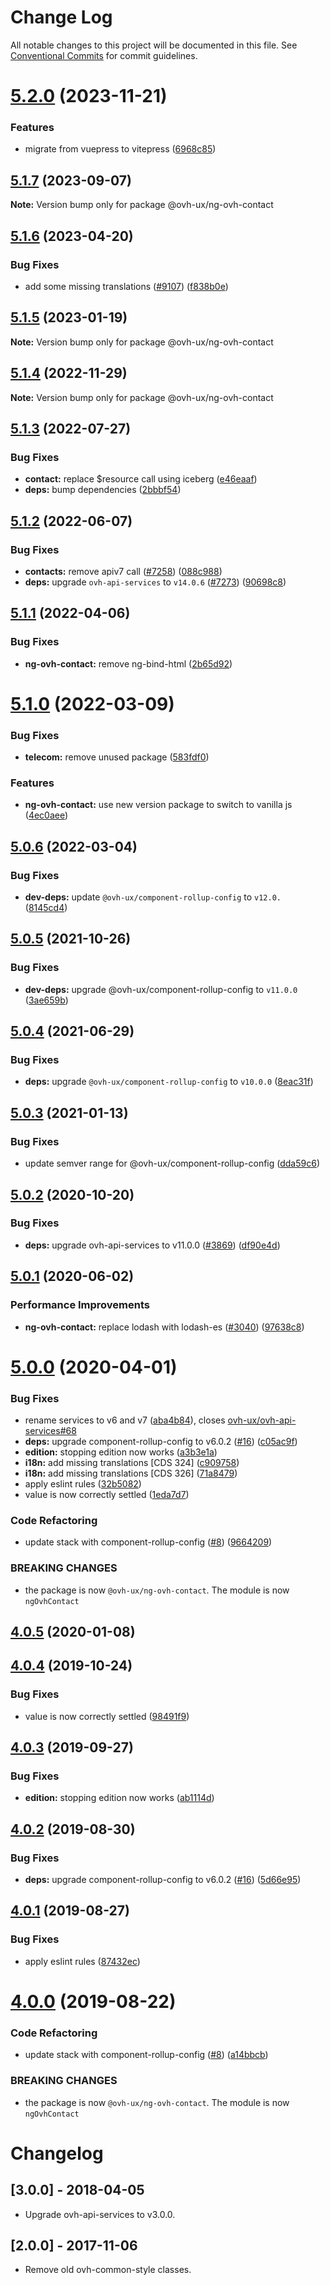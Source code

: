 # Change Log

All notable changes to this project will be documented in this file.
See [Conventional Commits](https://conventionalcommits.org) for commit guidelines.

# [5.2.0](https://github.com/ovh/manager/compare/@ovh-ux/ng-ovh-contact@5.1.7...@ovh-ux/ng-ovh-contact@5.2.0) (2023-11-21)


### Features

* migrate from vuepress to vitepress ([6968c85](https://github.com/ovh/manager/commit/6968c85f00e19c41bc240abb37a50e9dacf9c5e5))





## [5.1.7](https://github.com/ovh/manager/compare/@ovh-ux/ng-ovh-contact@5.1.6...@ovh-ux/ng-ovh-contact@5.1.7) (2023-09-07)

**Note:** Version bump only for package @ovh-ux/ng-ovh-contact





## [5.1.6](https://github.com/ovh/manager/compare/@ovh-ux/ng-ovh-contact@5.1.5...@ovh-ux/ng-ovh-contact@5.1.6) (2023-04-20)


### Bug Fixes

* add some missing translations ([#9107](https://github.com/ovh/manager/issues/9107)) ([f838b0e](https://github.com/ovh/manager/commit/f838b0e36562026970ed3db178c8f179edef7d51))





## [5.1.5](https://github.com/ovh/manager/compare/@ovh-ux/ng-ovh-contact@5.1.4...@ovh-ux/ng-ovh-contact@5.1.5) (2023-01-19)

**Note:** Version bump only for package @ovh-ux/ng-ovh-contact





## [5.1.4](https://github.com/ovh/manager/compare/@ovh-ux/ng-ovh-contact@5.1.3...@ovh-ux/ng-ovh-contact@5.1.4) (2022-11-29)

**Note:** Version bump only for package @ovh-ux/ng-ovh-contact





## [5.1.3](https://github.com/ovh/manager/compare/@ovh-ux/ng-ovh-contact@5.1.2...@ovh-ux/ng-ovh-contact@5.1.3) (2022-07-27)


### Bug Fixes

* **contact:** replace $resource call using iceberg ([e46eaaf](https://github.com/ovh/manager/commit/e46eaaf3e5f004eede27c07d89080e00fb456715))
* **deps:** bump dependencies ([2bbbf54](https://github.com/ovh/manager/commit/2bbbf540b44ed1bffb555fc55045a6f9ea756e78))



## [5.1.2](https://github.com/ovh/manager/compare/@ovh-ux/ng-ovh-contact@5.1.1...@ovh-ux/ng-ovh-contact@5.1.2) (2022-06-07)


### Bug Fixes

* **contacts:** remove apiv7 call ([#7258](https://github.com/ovh/manager/issues/7258)) ([088c988](https://github.com/ovh/manager/commit/088c9883b22934c16d4d42afdd9da6248ca0ca25))
* **deps:** upgrade `ovh-api-services` to `v14.0.6` ([#7273](https://github.com/ovh/manager/issues/7273)) ([90698c8](https://github.com/ovh/manager/commit/90698c8c025bba09dd8e1baf64ccc0eecd56d3a8))



## [5.1.1](https://github.com/ovh/manager/compare/@ovh-ux/ng-ovh-contact@5.1.0...@ovh-ux/ng-ovh-contact@5.1.1) (2022-04-06)


### Bug Fixes

* **ng-ovh-contact:** remove ng-bind-html ([2b65d92](https://github.com/ovh/manager/commit/2b65d92840dc94c46b89dcbc4c9ec4a95d4d5804))



# [5.1.0](https://github.com/ovh/manager/compare/@ovh-ux/ng-ovh-contact@5.0.6...@ovh-ux/ng-ovh-contact@5.1.0) (2022-03-09)


### Bug Fixes

* **telecom:** remove unused package ([583fdf0](https://github.com/ovh/manager/commit/583fdf01a471ea62fd5f7efcf89d7d71049a02a2))


### Features

* **ng-ovh-contact:** use new version package to switch to vanilla js ([4ec0aee](https://github.com/ovh/manager/commit/4ec0aeed94cd4c74d7fab8901a83cd374294d213))



## [5.0.6](https://github.com/ovh/manager/compare/@ovh-ux/ng-ovh-contact@5.0.5...@ovh-ux/ng-ovh-contact@5.0.6) (2022-03-04)


### Bug Fixes

* **dev-deps:** update `@ovh-ux/component-rollup-config` to `v12.0.` ([8145cd4](https://github.com/ovh/manager/commit/8145cd44a34cec071db4b5267182705625951077))



## [5.0.5](https://github.com/ovh/manager/compare/@ovh-ux/ng-ovh-contact@5.0.4...@ovh-ux/ng-ovh-contact@5.0.5) (2021-10-26)


### Bug Fixes

* **dev-deps:** upgrade @ovh-ux/component-rollup-config to `v11.0.0` ([3ae659b](https://github.com/ovh/manager/commit/3ae659bea59244fd5660375b9dac52055cc374b0))



## [5.0.4](https://github.com/ovh/manager/compare/@ovh-ux/ng-ovh-contact@5.0.3...@ovh-ux/ng-ovh-contact@5.0.4) (2021-06-29)


### Bug Fixes

* **deps:** upgrade `@ovh-ux/component-rollup-config` to `v10.0.0` ([8eac31f](https://github.com/ovh/manager/commit/8eac31f81e46d1570c131cf55788d6435842ab6d))



## [5.0.3](https://github.com/ovh/manager/compare/@ovh-ux/ng-ovh-contact@5.0.2...@ovh-ux/ng-ovh-contact@5.0.3) (2021-01-13)


### Bug Fixes

* update semver range for @ovh-ux/component-rollup-config ([dda59c6](https://github.com/ovh/manager/commit/dda59c6b71cb4ad9ab98f06a0bf995a7eb45a1d9))



## [5.0.2](https://github.com/ovh/manager/compare/@ovh-ux/ng-ovh-contact@5.0.1...@ovh-ux/ng-ovh-contact@5.0.2) (2020-10-20)


### Bug Fixes

* **deps:** upgrade ovh-api-services to v11.0.0 ([#3869](https://github.com/ovh/manager/issues/3869)) ([df90e4d](https://github.com/ovh/manager/commit/df90e4de660920e3cd07b2ff6b4452b0aa861377))



## [5.0.1](https://github.com/ovh/manager/compare/@ovh-ux/ng-ovh-contact@5.0.0...@ovh-ux/ng-ovh-contact@5.0.1) (2020-06-02)


### Performance Improvements

* **ng-ovh-contact:** replace lodash with lodash-es ([#3040](https://github.com/ovh/manager/issues/3040)) ([97638c8](https://github.com/ovh/manager/commit/97638c8d6942637d2cd1cc2dd30004f174f880b6))



# [5.0.0](https://github.com/ovh/manager/compare/@ovh-ux/ng-ovh-contact@4.0.5...@ovh-ux/ng-ovh-contact@5.0.0) (2020-04-01)


### Bug Fixes

* rename services to v6 and v7 ([aba4b84](https://github.com/ovh/manager/commit/aba4b848807f6a10eb83ab97f4e29e5777727ea0)), closes [ovh-ux/ovh-api-services#68](https://github.com/ovh-ux/ovh-api-services/issues/68)
* **deps:** upgrade component-rollup-config to v6.0.2 ([#16](https://github.com/ovh/manager/issues/16)) ([c05ac9f](https://github.com/ovh/manager/commit/c05ac9f68a8780cd22237bd62191cc61935dfa06))
* **edition:** stopping edition now works ([a3b3e1a](https://github.com/ovh/manager/commit/a3b3e1ae018d18d6383fdedb3c592f7220eaec6c))
* **i18n:** add missing translations [CDS 324] ([c909758](https://github.com/ovh/manager/commit/c909758f7e0b278a3d0a1ac2ea56bbaeff95e2f6))
* **i18n:** add missing translations [CDS 326] ([71a8479](https://github.com/ovh/manager/commit/71a8479c97928d98bfa76f09b2064fa397c7f299))
* apply eslint rules ([32b5082](https://github.com/ovh/manager/commit/32b50820f6bbf99aeca14b4e0961565fad6d26ce))
* value is now correctly settled ([1eda7d7](https://github.com/ovh/manager/commit/1eda7d799ffc470e2c91662c38ead3a7d8f4446d))


### Code Refactoring

* update stack with component-rollup-config ([#8](https://github.com/ovh/manager/issues/8)) ([9664209](https://github.com/ovh/manager/commit/96642093f1aefaf6ce7d07f0cf4f4e27136096ba))


### BREAKING CHANGES

* the package is now `@ovh-ux/ng-ovh-contact`. The module
is now `ngOvhContact`



## [4.0.5](https://github.com/ovh-ux/ng-ovh-contact/compare/v4.0.4...v4.0.5) (2020-01-08)



## [4.0.4](https://github.com/ovh-ux/ng-ovh-contact/compare/v4.0.3...v4.0.4) (2019-10-24)


### Bug Fixes

* value is now correctly settled ([98491f9](https://github.com/ovh-ux/ng-ovh-contact/commit/98491f948a3555218d48edd73c9d77d2fdb547fb))



## [4.0.3](https://github.com/ovh-ux/ng-ovh-contact/compare/v4.0.2...v4.0.3) (2019-09-27)


### Bug Fixes

* **edition:** stopping edition now works ([ab1114d](https://github.com/ovh-ux/ng-ovh-contact/commit/ab1114d))



## [4.0.2](https://github.com/ovh-ux/ng-ovh-contact/compare/v4.0.1...v4.0.2) (2019-08-30)


### Bug Fixes

* **deps:** upgrade component-rollup-config to v6.0.2 ([#16](https://github.com/ovh-ux/ng-ovh-contact/issues/16)) ([5d66e95](https://github.com/ovh-ux/ng-ovh-contact/commit/5d66e95))



## [4.0.1](https://github.com/ovh-ux/ng-ovh-contact/compare/v4.0.0...v4.0.1) (2019-08-27)


### Bug Fixes

* apply eslint rules ([87432ec](https://github.com/ovh-ux/ng-ovh-contact/commit/87432ec))



# [4.0.0](https://github.com/ovh-ux/ng-ovh-contact/compare/v3.0.0...v4.0.0) (2019-08-22)


### Code Refactoring

* update stack with component-rollup-config ([#8](https://github.com/ovh-ux/ng-ovh-contact/issues/8)) ([a14bbcb](https://github.com/ovh-ux/ng-ovh-contact/commit/a14bbcb))


### BREAKING CHANGES

* the package is now `@ovh-ux/ng-ovh-contact`. The module
is now `ngOvhContact`



# Changelog

## [3.0.0] - 2018-04-05
- Upgrade ovh-api-services to v3.0.0.

## [2.0.0] - 2017-11-06
- Remove old ovh-common-style classes.
